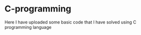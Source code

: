 # C-programming
Here I have uploaded some basic code that I have solved using C programming language 

